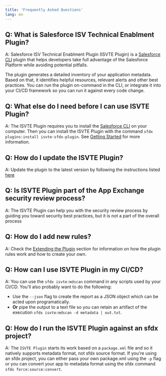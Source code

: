 ```yaml
---
title: 'Frequently Asked Questions'
lang: en
---
```



## Q: What is Salesforce ISV Technical Enablment Plugin?
A: Salesforce ISV Technical Enablment Plugin (ISVTE Plugin) is a [Salesforce CLI](https://developer.salesforce.com/docs/atlas.en-us.sfdx_cli_plugins.meta/sfdx_cli_plugins/cli_plugins_architecture.htm) plugin that helps developers take full advantage of the Salesforce Platform while avoiding potential pitfalls.

The plugin generates a detailed inventory of your application metadata. Based on that, it identifies helpful resources, relevant alerts and other best practices.
You can run the plugin on-command in the CLI, or integrate it into your CI/CD framework so you can run it against every code change.

## Q: What else do I need before I can use ISVTE Plugin?
A: The ISVTE Plugin requires you to install the [Salesforce CLI](https://developer.salesforce.com/tools/sfdxcli) on your computer. Then you can install the ISVTE Plugin with the command `sfdx plugins:install isvte-sfdx-plugin`.
See [Getting Started](./en/getting-started/prerequsites) for more information.

## Q: How do I update the ISVTE Plugin?
A: Update the plugin to the latest version by following the instructions listed [here](./en/getting-started/install/#upgrade-plug-in)

## Q: Is ISVTE Plugin part of the App Exchange security review process?
A: The ISVTE Plugin can help you with the security review process by guiding you toward security best practices, but it is not a part of the overall process

## Q: How do I add new rules?
A: Check the [Extending the Plugin](./en/extending/) section for information on how the plugin rules work and how to create your own.

## Q: How can I use ISVTE Plugin in my CI/CD?
A: You can use the `sfdx isvte:mdscan` command in any scripts used by your CI/CD. You'll also probably want to do the following:
- Use the `--json` flag to create the report as a JSON object which can be acted upon programatically.
- **Or** pipe the output to a text file so you can retain an artifact of the execution `sfdx isvte:mdscan -d metadata | out.txt`.

## Q: How do I run the ISVTE Plugin against an sfdx project?
A: The `ISVTE Plugin` starts its work based on a `package.xml` file and so it natively supports metadata format, not sfdx source format. If you're using an sfdx project, you can either pass your own package.xml using the `-p` flag or you can convert your app to metadata format using the sfdx command `sfdx force:source:convert`.